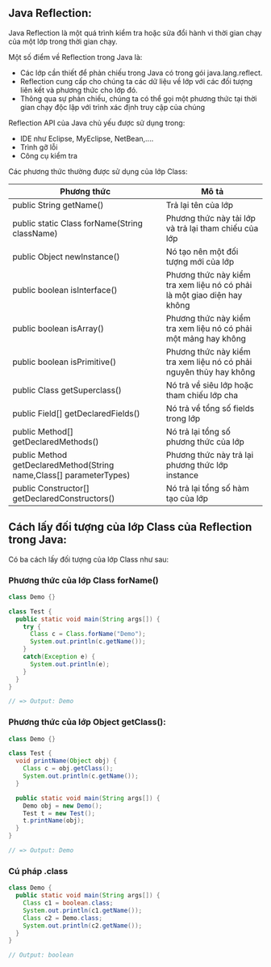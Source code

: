 
## Java Reflection:
Java Reflection là một quá trình kiểm tra hoặc sửa đổi hành vi thời gian chạy của một lớp trong thời gian chạy.

Một số điểm về Reflection trong Java là:
- Các lớp cần thiết để phản chiếu trong Java có trong gói java.lang.reflect.
- Reflection cung cấp cho chúng ta các dữ liệu về lớp với các đối tượng  liên kết và phương thức cho lớp đó.
- Thông qua sự phản chiếu, chúng ta có thể gọi một phương thức tại thời gian chạy độc lập với trình xác định truy cập của chúng


Reflection API của Java chủ yếu được sử dụng trong:
- IDE như Eclipse, MyEclipse, NetBean,....
- Trình gỡ lỗi
- Công cụ kiểm tra


Các phương thức thường được sử dụng của lớp Class:

| Phương thức                                                         | Mô tả                                                                   |
|---------------------------------------------------------------------|-------------------------------------------------------------------------|
| public String getName()                                             | Trả lại tên của lớp                                                     |
| public static Class forName(String className)                       | Phương thức này tải lớp và trả lại tham chiếu của lớp                   |
| public Object newInstance()                                         | Nó tạo nên một đối tượng mới của lớp                                    |
| public boolean isInterface()                                        | Phương thức này kiểm tra xem liệu nó có phải là một giao diện hay không |
| public boolean isArray()                                            | Phương thức này kiểm tra xem liệu nó có phải một mảng hay không         |
| public boolean isPrimitive()                                        | Phương thức này kiểm tra xem liệu nó có phải nguyên thủy hay không      |
| public Class getSuperclass()                                        | Nó trả về siêu lớp hoặc tham chiếu lớp cha                              |
| public Field[] getDeclaredFields()                                  | Nó trả về tổng số fields trong lớp                                      |
| public Method[] getDeclaredMethods()                                | Nó trả lại tổng số phương thức của lớp                                  |
| public Method getDeclaredMethod(String name,Class[] parameterTypes) | Phương thức này trả lại phương thức lớp instance                        |
| public Constructor[] getDeclaredConstructors()                      | Nó trả lại tổng số hàm tạo của  lớp                                     |



## Cách lấy đối tượng của lớp Class của Reflection trong Java:
Có ba cách lấy đối tượng của lớp Class như sau:


### Phương thức của lớp Class forName()
```java
class Demo {}

class Test {
  public static void main(String args[]) {
    try {
      Class c = Class.forName("Demo");
      System.out.println(c.getName());
    }
    catch(Exception e) {
      System.out.println(e);
    }
  }
}

// => Output: Demo
```

### Phương thức của lớp Object getClass():
```java
class Demo {}

class Test {
  void printName(Object obj) {
    Class c = obj.getClass();
    System.out.println(c.getName());
  }

  public static void main(String args[]) {
    Demo obj = new Demo();
    Test t = new Test();
    t.printName(obj);
  }
}

// => Output: Demo
```

### Cú pháp .class
```java
class Demo {
  public static void main(String args[]) {
    Class c1 = boolean.class;
    System.out.println(c1.getName());
    Class c2 = Demo.class;
    System.out.println(c2.getName());
  }
}

// Output: boolean
```





